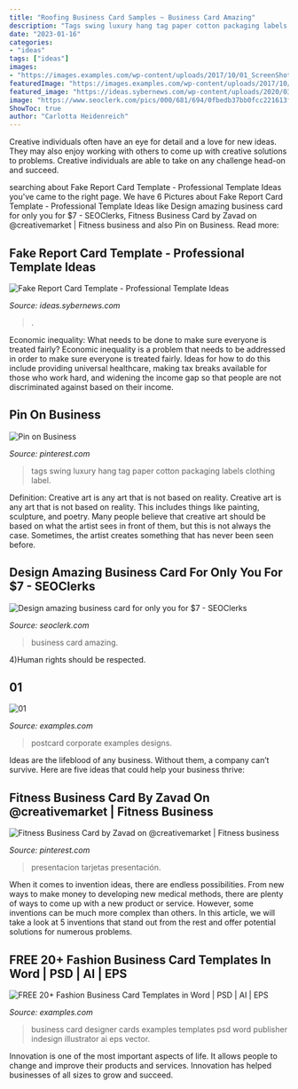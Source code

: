 ```yaml
---
title: "Roofing Business Card Samples ~ Business Card Amazing"
description: "Tags swing luxury hang tag paper cotton packaging labels clothing label"
date: "2023-01-16"
categories:
- "ideas"
tags: ["ideas"]
images:
- "https://images.examples.com/wp-content/uploads/2017/10/01_ScreenShot-1.jpg"
featuredImage: "https://images.examples.com/wp-content/uploads/2017/10/01_ScreenShot-1.jpg"
featured_image: "https://ideas.sybernews.com/wp-content/uploads/2020/03/free-online-report-card-maker-design-a-custom-report-card-pertaining-to-fake-report-card-template.jpg"
image: "https://www.seoclerk.com/pics/000/681/694/0fbedb37bb0fcc221613f73e9af52940.jpg"
ShowToc: true
author: "Carlotta Heidenreich"
---
```



Creative individuals often have an eye for detail and a love for new ideas. They may also enjoy working with others to come up with creative solutions to problems. Creative individuals are able to take on any challenge head-on and succeed.

	

		
searching about Fake Report Card Template - Professional Template Ideas you've came to the right page. We have 6 Pictures about Fake Report Card Template - Professional Template Ideas like Design amazing business card for only you for $7 - SEOClerks, Fitness Business Card by Zavad on @creativemarket | Fitness business and also Pin on Business. Read more:
		
    
## Fake Report Card Template - Professional Template Ideas

<img loading=lazy src="https://ideas.sybernews.com/wp-content/uploads/2020/03/free-online-report-card-maker-design-a-custom-report-card-pertaining-to-fake-report-card-template.jpg" onerror="this.onerror=null;this.src='https://tse2.mm.bing.net/th?id=OIP.gEx8pMJATPgApOFuN8klswHaKe&amp;pid=15.1';" alt="Fake Report Card Template - Professional Template Ideas">

_Source: ideas.sybernews.com_

>. 

	

Economic inequality: What needs to be done to make sure everyone is treated fairly?
Economic inequality is a problem that needs to be addressed in order to make sure everyone is treated fairly. Ideas for how to do this include providing universal healthcare, making tax breaks available for those who work hard, and widening the income gap so that people are not discriminated against based on their income.

    
## Pin On Business

<img loading=lazy src="https://i.pinimg.com/736x/11/25/be/1125be53af25fd3f9e7c7e6bcbd2c22a.jpg" onerror="this.onerror=null;this.src='https://tse4.mm.bing.net/th?id=OIP.oOkpfKs4zZ8NbuJBvHVQdAHaE8&amp;pid=15.1';" alt="Pin on Business">

_Source: pinterest.com_

>tags swing luxury hang tag paper cotton packaging labels clothing label. 

	

Definition: Creative art is any art that is not based on reality.
Creative art is any art that is not based on reality. This includes things like painting, sculpture, and poetry. Many people believe that creative art should be based on what the artist sees in front of them, but this is not always the case. Sometimes, the artist creates something that has never been seen before.

    
## Design Amazing Business Card For Only You For $7 - SEOClerks

<img loading=lazy src="https://www.seoclerk.com/pics/000/681/694/0fbedb37bb0fcc221613f73e9af52940.jpg" onerror="this.onerror=null;this.src='https://tse1.mm.bing.net/th?id=OIP.D77bN7sPzCIWE_c-mvUpQAHaFY&amp;pid=15.1';" alt="Design amazing business card for only you for $7 - SEOClerks">

_Source: seoclerk.com_

>business card amazing. 

	

4)Human rights should be respected.

    
## 01

<img loading=lazy src="https://images.examples.com/wp-content/uploads/2017/10/01_ScreenShot-1.jpg" onerror="this.onerror=null;this.src='https://tse4.mm.bing.net/th?id=OIP.dQ2EhWNhUqGbmY0mL84YKAHaFj&amp;pid=15.1';" alt="01">

_Source: examples.com_

>postcard corporate examples designs. 

	

Ideas are the lifeblood of any business. Without them, a company can’t survive. Here are five ideas that could help your business thrive:

    
## Fitness Business Card By Zavad On @creativemarket | Fitness Business

<img loading=lazy src="https://i.pinimg.com/736x/44/10/62/44106269448873849179658c76d19ec8--business-cards-templates.jpg" onerror="this.onerror=null;this.src='https://tse2.mm.bing.net/th?id=OIP.QIBibVv_fQdVcLl8Irp46gHaFj&amp;pid=15.1';" alt="Fitness Business Card by Zavad on @creativemarket | Fitness business">

_Source: pinterest.com_

>presentacion tarjetas presentación. 

	

When it comes to invention ideas, there are endless possibilities. From new ways to make money to developing new medical methods, there are plenty of ways to come up with a new product or service. However, some inventions can be much more complex than others. In this article, we will take a look at 5 inventions that stand out from the rest and offer potential solutions for numerous problems.

    
## FREE 20+ Fashion Business Card Templates In Word | PSD | AI | EPS

<img loading=lazy src="https://images.examples.com/wp-content/uploads/2017/12/Fashion-Designer-Business-Card.jpg" onerror="this.onerror=null;this.src='https://tse2.mm.bing.net/th?id=OIP.4czAuZk93WCLWn_h0KoPVwHaF-&amp;pid=15.1';" alt="FREE 20+ Fashion Business Card Templates in Word | PSD | AI | EPS">

_Source: examples.com_

>business card designer cards examples templates psd word publisher indesign illustrator ai eps vector. 

	

Innovation is one of the most important aspects of life. It allows people to change and improve their products and services. Innovation has helped businesses of all sizes to grow and succeed.

